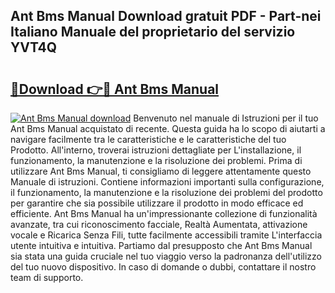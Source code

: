 ## Ant Bms Manual Download gratuit PDF - Part-nei Italiano Manuale del proprietario del servizio YVT4Q

# <h2><a href="http://dfb0hi.blite.top/?on=Ant+Bms+Manual">🔗Download 👉🔴 Ant Bms Manual</a></h2>

[![Ant Bms Manual download](https://i.imgur.com/lujVjoI.png)](http://dfb0hi.blite.top/?on=Ant+Bms+Manual)
Benvenuto nel manuale di Istruzioni per il tuo Ant Bms Manual acquistato di recente. Questa guida ha lo scopo di aiutarti a navigare facilmente tra le caratteristiche e le caratteristiche del tuo Prodotto. All'interno, troverai istruzioni dettagliate per L'installazione, il funzionamento, la manutenzione e la risoluzione dei problemi. Prima di utilizzare Ant Bms Manual, ti consigliamo di leggere attentamente questo Manuale di istruzioni. Contiene informazioni importanti sulla configurazione, il funzionamento, la manutenzione e la risoluzione dei problemi del prodotto per garantire che sia possibile utilizzare il prodotto in modo efficace ed efficiente. Ant Bms Manual ha un'impressionante collezione di funzionalità avanzate, tra cui riconoscimento facciale, Realtà Aumentata, attivazione vocale e Ricarica Senza Fili, tutte facilmente accessibili tramite L'interfaccia utente intuitiva e intuitiva. Partiamo dal presupposto che Ant Bms Manual sia stata una guida cruciale nel tuo viaggio verso la padronanza dell'utilizzo del tuo nuovo dispositivo. In caso di domande o dubbi, contattare il nostro team di supporto.
